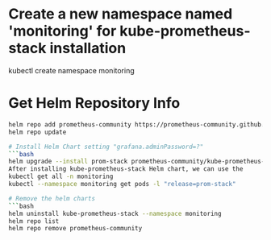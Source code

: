 # Create a new namespace named 'monitoring' for kube-prometheus-stack installation
kubectl create namespace monitoring

# Get Helm Repository Info
   ```bash
helm repo add prometheus-community https://prometheus-community.github.io/helm-charts
helm repo update

# Install Helm Chart setting "grafana.adminPassword=?"
   ```bash
helm upgrade --install prom-stack prometheus-community/kube-prometheus-stack --namespace monitoring --set grafana.adminPassword="admin_123*"
After installing kube-prometheus-stack Helm chart, we can use the 
kubectl get all -n monitoring
kubectl --namespace monitoring get pods -l "release=prom-stack"

# Remove the helm charts
   ```bash
helm uninstall kube-prometheus-stack --namespace monitoring
helm repo list
helm repo remove prometheus-community

